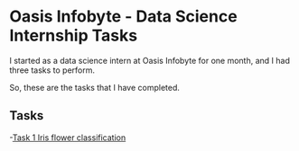 # Oasis Infobyte - Data Science Internship Tasks
I started as a data science intern at Oasis Infobyte for one month, and I had three tasks to perform. 

So, these are the tasks that I have completed.

## Tasks
-[Task 1 Iris flower classification]()
